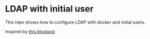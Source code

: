 LDAP with initial user
======================

This repo shows how to configure LDAP with docker and 
initial users.

Inspired by [this blogpost](https://betterprogramming.pub/ldap-docker-image-with-populated-users-3a5b4d090aa4)